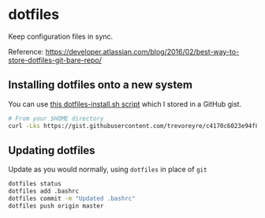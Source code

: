 # dotfiles

Keep configuration files in sync.

Reference: https://developer.atlassian.com/blog/2016/02/best-way-to-store-dotfiles-git-bare-repo/

## Installing dotfiles onto a new system

You can use [this dotfiles-install.sh script](https://gist.github.com/trevoreyre/c4170c6023e94f86cac1d8025aa3176d) which I stored in a GitHub gist.

```bash
# From your $HOME directory
curl -Lks https://gist.githubusercontent.com/trevoreyre/c4170c6023e94f86cac1d8025aa3176d/raw | /bin/bash
```

## Updating dotfiles

Update as you would normally, using `dotfiles` in place of `git`

```bash
dotfiles status
dotfiles add .bashrc
dotfiles commit -m "Updated .bashrc"
dotfiles push origin master
```
